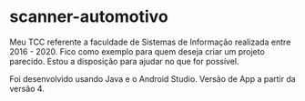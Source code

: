 # scanner-automotivo
Meu TCC referente a faculdade de Sistemas de Informação realizada entre 2016 - 2020. Fico como exemplo para quem deseja criar um projeto parecido. Estou a disposição para ajudar no que for possível.

Foi desenvolvido usando Java e o Android Studio. Versão de App a partir da versão 4.
